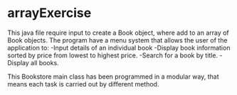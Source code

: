 # arrayExercise
This java file require input to create a Book object, where add to an array of Book objects. The program have a
menu system that allows the user of the application to:
-Input details of an individual book
-Display book information sorted by price from lowest to highest price.
-Search for a book by title.
-Display all books.
 
 This Bookstore main class has been programmed in a modular way, that means each task is carried out by different method.
